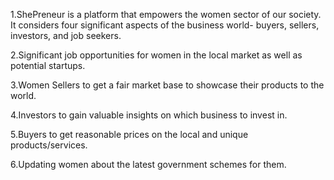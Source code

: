 1.ShePreneur is a platform that empowers the women sector of our society. It considers four significant aspects of the business world- buyers, sellers, investors, and job seekers.

2.Significant job opportunities for women in the local market as well as potential startups.

3.Women Sellers to get a fair market base to showcase their products to the world.

4.Investors to gain valuable insights on which business to invest in.

5.Buyers to get reasonable prices on the local and unique products/services.

6.Updating women about the latest government schemes for them.
